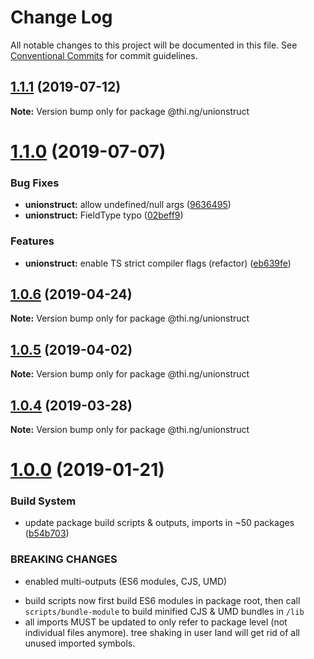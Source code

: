 # Change Log

All notable changes to this project will be documented in this file.
See [Conventional Commits](https://conventionalcommits.org) for commit guidelines.

## [1.1.1](https://github.com/thi-ng/umbrella/compare/@thi.ng/unionstruct@1.1.0...@thi.ng/unionstruct@1.1.1) (2019-07-12)

**Note:** Version bump only for package @thi.ng/unionstruct





# [1.1.0](https://github.com/thi-ng/umbrella/compare/@thi.ng/unionstruct@1.0.6...@thi.ng/unionstruct@1.1.0) (2019-07-07)


### Bug Fixes

* **unionstruct:** allow undefined/null args ([9636495](https://github.com/thi-ng/umbrella/commit/9636495))
* **unionstruct:** FieldType typo ([02beff9](https://github.com/thi-ng/umbrella/commit/02beff9))


### Features

* **unionstruct:** enable TS strict compiler flags (refactor) ([eb639fe](https://github.com/thi-ng/umbrella/commit/eb639fe))





## [1.0.6](https://github.com/thi-ng/umbrella/compare/@thi.ng/unionstruct@1.0.5...@thi.ng/unionstruct@1.0.6) (2019-04-24)

**Note:** Version bump only for package @thi.ng/unionstruct





## [1.0.5](https://github.com/thi-ng/umbrella/compare/@thi.ng/unionstruct@1.0.4...@thi.ng/unionstruct@1.0.5) (2019-04-02)

**Note:** Version bump only for package @thi.ng/unionstruct





## [1.0.4](https://github.com/thi-ng/umbrella/compare/@thi.ng/unionstruct@1.0.3...@thi.ng/unionstruct@1.0.4) (2019-03-28)

**Note:** Version bump only for package @thi.ng/unionstruct







# [1.0.0](https://github.com/thi-ng/umbrella/compare/@thi.ng/unionstruct@0.1.19...@thi.ng/unionstruct@1.0.0) (2019-01-21)


### Build System

* update package build scripts & outputs, imports in ~50 packages ([b54b703](https://github.com/thi-ng/umbrella/commit/b54b703))


### BREAKING CHANGES

* enabled multi-outputs (ES6 modules, CJS, UMD)

- build scripts now first build ES6 modules in package root, then call
  `scripts/bundle-module` to build minified CJS & UMD bundles in `/lib`
- all imports MUST be updated to only refer to package level
  (not individual files anymore). tree shaking in user land will get rid of
  all unused imported symbols.
